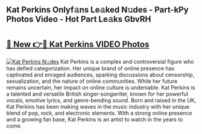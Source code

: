 ## Kat Perkins Onlyf𝚊ns Le𝚊ked N𝚞des - Part-kPy Photos Video - Hot Part Le𝚊ks GbvRH

# <h2><a href="http://ab89009.deff.icu/?id=Kat+Perkins">🔗 New 👉🔴 Kat Perkins VIDEO Photos</a></h2>

[![Kat Perkins N𝚞des](https://i.imgur.com/rIISA9y.gif)](http://ab89009.deff.icu/?id=Kat+Perkins)
Kat Perkins is a complex and controversial figure who has defied categorization. Her unique brand of online presence has captivated and enraged audiences, sparking discussions about censorship, sexualization, and the nature of online communities. While her future remains uncertain, her impact on online culture is undeniable. Kat Perkins is a talented and versatile British singer-songwriter, known for her powerful vocals, emotive lyrics, and genre-bending sound. Born and raised in the UK, Kat Perkins has been making waves in the music industry with her unique blend of pop, rock, and electronic elements. With a strong online presence and a growing fan base, Kat Perkins is an artist to watch in the years to come.
